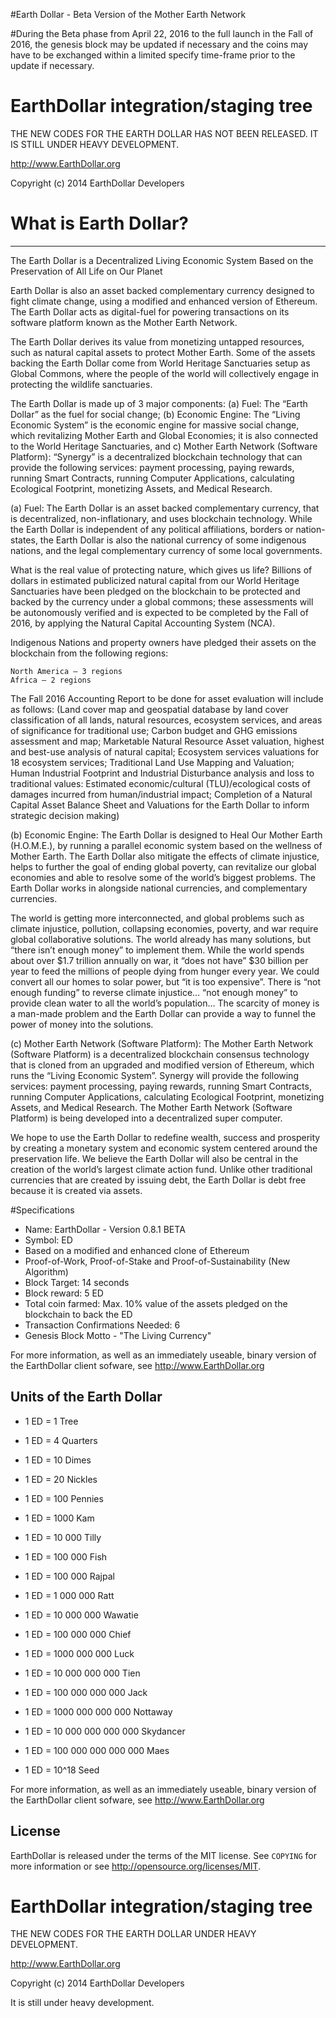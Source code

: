 #Earth Dollar - Beta Version of the Mother Earth Network

#During the Beta phase from April 22, 2016 to the full launch in the Fall of 2016, the genesis block may be updated if necessary and the coins may have to be exchanged within a limited specify time-frame prior to the update if necessary.



EarthDollar integration/staging tree
=======================================

THE NEW CODES FOR THE EARTH DOLLAR HAS NOT BEEN RELEASED. IT IS STILL UNDER HEAVY DEVELOPMENT.

http://www.EarthDollar.org

Copyright (c) 2014 EarthDollar Developers

# What is Earth Dollar?
------------------------
The Earth Dollar is
a Decentralized
Living Economic System
Based on the Preservation
of All Life on Our Planet

Earth Dollar is also an asset backed complementary currency designed to fight climate change, using a modified and enhanced version of Ethereum. The Earth Dollar acts as digital-fuel for powering transactions on its software platform known as the Mother Earth Network.

The Earth Dollar derives its value from monetizing untapped resources, such as natural capital assets to protect Mother Earth. Some of the assets backing the Earth Dollar come from World Heritage Sanctuaries setup as Global Commons, where the people of the world will collectively engage in protecting the wildlife sanctuaries.

The Earth Dollar is made up of 3 major components: (a) Fuel: The “Earth Dollar” as the fuel for social change; (b) Economic Engine: The “Living Economic System” is the economic engine for massive social change, which revitalizing Mother Earth and Global Economies; it is also connected to the World Heritage Sanctuaries, and c) Mother Earth Network (Software Platform): “Synergy” is a decentralized blockchain technology that can provide the following services: payment processing, paying rewards, running Smart Contracts, running Computer Applications, calculating Ecological Footprint, monetizing Assets, and Medical Research.

(a) Fuel: The Earth Dollar is an asset backed complementary currency, that is decentralized, non-inflationary, and uses blockchain technology. While the Earth Dollar is independent of any political affiliations, borders or nation-states, the Earth Dollar is also the national currency of some indigenous nations, and the legal complementary currency of some local governments.

What is the real value of protecting nature, which gives us life? Billions of dollars in estimated publicized natural capital from our World Heritage Sanctuaries have been pledged on the blockchain to be protected and backed by the currency under a global commons; these assessments will be autonomously verified and is expected to be completed by the Fall of 2016, by applying the Natural Capital Accounting System (NCA).

Indigenous Nations and property owners have pledged their assets on the blockchain from the following regions:

    North America – 3 regions
    Africa – 2 regions

The Fall 2016 Accounting Report to be done for asset evaluation will include as follows: (Land cover map and geospatial database by land cover classification of all lands, natural resources, ecosystem services, and areas of significance for traditional use; Carbon budget and GHG emissions assessment and map; Marketable Natural Resource Asset valuation, highest and best-use analysis of natural capital; Ecosystem services valuations for 18 ecosystem services; Traditional Land Use Mapping and Valuation; Human Industrial Footprint and Industrial Disturbance analysis and loss to traditional values: Estimated economic/cultural (TLU)/ecological costs of damages incurred from human/industrial impact; Completion of a Natural Capital Asset Balance Sheet and Valuations for the Earth Dollar to inform strategic decision making)

(b) Economic Engine: The Earth Dollar is designed to Heal Our Mother Earth (H.O.M.E.), by running a parallel economic system based on the wellness of Mother Earth. The Earth Dollar also mitigate the effects of climate injustice, helps to further the goal of ending global poverty, can revitalize our global economies and able to resolve some of the world’s biggest problems. The Earth Dollar works in alongside national currencies, and complementary currencies.

The world is getting more interconnected, and global problems such as climate injustice, pollution, collapsing economies, poverty, and war require global collaborative solutions. The world already has many solutions, but “there isn’t enough money” to implement them. While the world spends about over $1.7 trillion annually on war, it “does not have” $30 billion per year to feed the millions of people dying from hunger every year. We could convert all our homes to solar power, but “it is too expensive”. There is “not enough funding” to reverse climate injustice… “not enough money” to provide clean water to all the world’s population… The scarcity of money is a man-made problem and the Earth Dollar can provide a way to funnel the power of money into the solutions.

(c) Mother Earth Network (Software Platform): The Mother Earth Network (Software Platform) is a decentralized blockchain consensus technology that is cloned from an upgraded and modified version of Ethereum, which runs the “Living Economic System”. Synergy will provide the following services: payment processing, paying rewards, running Smart Contracts, running Computer Applications, calculating Ecological Footprint, monetizing Assets, and Medical Research. The Mother Earth Network (Software Platform) is being developed into a decentralized super computer.

We hope to use the Earth Dollar to redefine wealth, success and prosperity by creating a monetary system and economic system centered around the preservation life. We believe the Earth Dollar will also be central in the creation of the world’s largest climate action fund. Unlike other traditional currencies that are created by issuing debt, the Earth Dollar is debt free because it is created via assets.


#Specifications


 - Name: EarthDollar - Version 0.8.1 BETA
 - Symbol: ED
 - Based on a modified and enhanced clone of Ethereum
 - Proof-of-Work, Proof-of-Stake and Proof-of-Sustainability (New Algorithm)
 - Block Target: 14 seconds
 - Block reward: 5 ED
 - Total coin farmed: Max. 10% value of the assets pledged on the blockchain to back the ED 
 - Transaction Confirmations Needed: 6
 - Genesis Block Motto - "The Living Currency"
 
For more information, as well as an immediately useable, binary version of
the EarthDollar client sofware, see http://www.EarthDollar.org




Units of the Earth Dollar
---------------------------

 - 1 ED = 1 Tree
 - 1 ED = 4 Quarters
 - 1 ED = 10 Dimes
 - 1 ED = 20 Nickles
 - 1 ED = 100 Pennies

 - 1 ED = 1000 Kam 
 - 1 ED = 10 000 Tilly
 - 1 ED = 100 000 Fish
 - 1 ED = 100 000 Rajpal
 - 1 ED = 1 000 000 Ratt
 - 1 ED = 10 000 000 Wawatie
 - 1 ED = 100 000 000 Chief
 - 1 ED = 1000 000 000 Luck 
 - 1 ED = 10 000 000 000 Tien
 - 1 ED = 100 000 000 000 Jack
 - 1 ED = 1000 000 000 000 Nottaway
 - 1 ED = 10 000 000 000 000 Skydancer
 - 1 ED = 100 000 000 000 000 Maes

 - 1 ED = 10^18 Seed



For more information, as well as an immediately useable, binary version of
the EarthDollar client sofware, see http://www.EarthDollar.org

License
-------

EarthDollar is released under the terms of the MIT license. See `COPYING` for more
information or see http://opensource.org/licenses/MIT.



EarthDollar integration/staging tree
=======================================

THE NEW CODES FOR THE EARTH DOLLAR UNDER HEAVY DEVELOPMENT.

http://www.EarthDollar.org

Copyright (c) 2014 EarthDollar Developers

It is still under heavy development.



